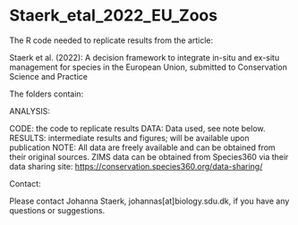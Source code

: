# Staerk_etal_2022_EU_Zoos
The R code needed to replicate results from the article:

Staerk et al. (2022): A decision framework to integrate in-situ and ex-situ management for species in the European Union, submitted to Conservation Science and Practice

The folders contain:

ANALYSIS:

CODE: the code to replicate results
DATA: Data used, see note below.
RESULTS: intermediate results and figures; will be available upon publication
NOTE: All data are freely available and can be obtained from their original sources. ZIMS data can be obtained from Species360 via their data sharing site: https://conservation.species360.org/data-sharing/

Contact:

Please contact Johanna Staerk, johannas[at]biology.sdu.dk, if you have any questions or suggestions.
